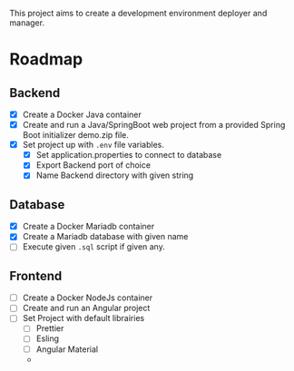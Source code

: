 This project aims to create a development environment deployer and manager.
# Roadmap
## Backend
- [x] Create a Docker Java container
- [x] Create and run a Java/SpringBoot web project from a provided Spring Boot initializer demo.zip file.
- [x] Set project up with ``.env`` file variables.
  - [x] Set application.properties to connect to database
  - [x] Export Backend port of choice
  - [x] Name Backend directory with given string

## Database
- [x] Create a Docker Mariadb container
- [x] Create a Mariadb database with given name
- [ ] Execute given ``.sql`` script if given any.

## Frontend
- [ ] Create a Docker NodeJs container
- [ ] Create and run an Angular project
- [ ] Set Project with default librairies
  - [ ] Prettier
  - [ ] Esling
  - [ ] Angular Material
  -
